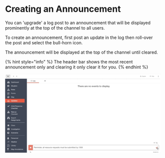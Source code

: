 # Creating an Announcement

You can 'upgrade' a log post to an announcement that will be displayed prominently at the top of the channel to all users.   
  
To create an announcement, first post an update in the log then roll-over the post and select the bull-horn icon.  
  
The announcement will be displayed at the top of the channel until cleared.

{% hint style="info" %}
The header bar shows the most recent announcement only and clearing it only clear it for you. 
{% endhint %}

![](../../.gitbook/assets/creating-an-announcement.gif)

